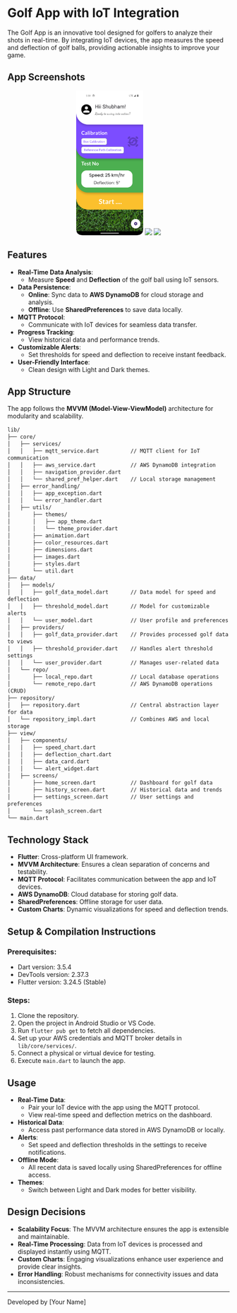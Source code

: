 
# Golf App with IoT Integration

The Golf App is an innovative tool designed for golfers to analyze their shots in real-time. By integrating IoT devices, the app measures the speed and deflection of golf balls, providing actionable insights to improve your game.

## App Screenshots

<p align="center">
  <img src="App_ss/1.png" width="30%" />
  <img src="App_ss/2.png" width="30%" />
  <img src="App_ss/3.png" width="30%" />
</p>

## Features

- **Real-Time Data Analysis**:
  - Measure **Speed** and **Deflection** of the golf ball using IoT sensors.
- **Data Persistence**:
  - **Online**: Sync data to **AWS DynamoDB** for cloud storage and analysis.
  - **Offline**: Use **SharedPreferences** to save data locally.
- **MQTT Protocol**:
  - Communicate with IoT devices for seamless data transfer.
- **Progress Tracking**:
  - View historical data and performance trends.
- **Customizable Alerts**:
  - Set thresholds for speed and deflection to receive instant feedback.
- **User-Friendly Interface**:
  - Clean design with Light and Dark themes.

## App Structure

The app follows the **MVVM (Model-View-ViewModel)** architecture for modularity and scalability.

```
lib/
├── core/
│   ├── services/
│   │   ├── mqtt_service.dart          // MQTT client for IoT communication
│   │   ├── aws_service.dart           // AWS DynamoDB integration
│   │   ├── navigation_provider.dart
│   │   └── shared_pref_helper.dart    // Local storage management
│   ├── error_handling/
│   │   ├── app_exception.dart
│   │   └── error_handler.dart
│   ├── utils/
│       ├── themes/
│       │   ├── app_theme.dart
│       │   └── theme_provider.dart
│       ├── animation.dart
│       ├── color_resources.dart
│       ├── dimensions.dart
│       ├── images.dart
│       ├── styles.dart
│       └── util.dart
├── data/
│   ├── models/
│   │   ├── golf_data_model.dart       // Data model for speed and deflection
│   │   ├── threshold_model.dart       // Model for customizable alerts
│   │   └── user_model.dart            // User profile and preferences
│   ├── providers/
│   │   ├── golf_data_provider.dart    // Provides processed golf data to views
│   │   ├── threshold_provider.dart    // Handles alert threshold settings
│   │   └── user_provider.dart         // Manages user-related data
│   └── repo/
│       ├── local_repo.dart            // Local database operations
│       └── remote_repo.dart           // AWS DynamoDB operations (CRUD)
├── repository/
│   ├── repository.dart                // Central abstraction layer for data
│   └── repository_impl.dart           // Combines AWS and local storage
├── view/
│   ├── components/
│   │   ├── speed_chart.dart
│   │   ├── deflection_chart.dart
│   │   ├── data_card.dart
│   │   └── alert_widget.dart
│   ├── screens/
│       ├── home_screen.dart           // Dashboard for golf data
│       ├── history_screen.dart        // Historical data and trends
│       ├── settings_screen.dart       // User settings and preferences
│       └── splash_screen.dart
└── main.dart
```

## Technology Stack

- **Flutter**: Cross-platform UI framework.
- **MVVM Architecture**: Ensures a clean separation of concerns and testability.
- **MQTT Protocol**: Facilitates communication between the app and IoT devices.
- **AWS DynamoDB**: Cloud database for storing golf data.
- **SharedPreferences**: Offline storage for user data.
- **Custom Charts**: Dynamic visualizations for speed and deflection trends.

## Setup & Compilation Instructions

### Prerequisites:
- Dart version: 3.5.4
- DevTools version: 2.37.3
- Flutter version: 3.24.5 (Stable)

### Steps:
1. Clone the repository.
2. Open the project in Android Studio or VS Code.
3. Run `flutter pub get` to fetch all dependencies.
4. Set up your AWS credentials and MQTT broker details in `lib/core/services/`.
5. Connect a physical or virtual device for testing.
6. Execute `main.dart` to launch the app.

## Usage

- **Real-Time Data**:
  - Pair your IoT device with the app using the MQTT protocol.
  - View real-time speed and deflection metrics on the dashboard.
- **Historical Data**:
  - Access past performance data stored in AWS DynamoDB or locally.
- **Alerts**:
  - Set speed and deflection thresholds in the settings to receive notifications.
- **Offline Mode**:
  - All recent data is saved locally using SharedPreferences for offline access.
- **Themes**:
  - Switch between Light and Dark modes for better visibility.

## Design Decisions

- **Scalability Focus**: The MVVM architecture ensures the app is extensible and maintainable.
- **Real-Time Processing**: Data from IoT devices is processed and displayed instantly using MQTT.
- **Custom Charts**: Engaging visualizations enhance user experience and provide clear insights.
- **Error Handling**: Robust mechanisms for connectivity issues and data inconsistencies.

---
Developed by [Your Name]
